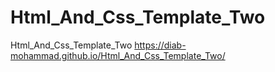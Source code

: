 # Html_And_Css_Template_Two
Html_And_Css_Template_Two
https://diab-mohammad.github.io/Html_And_Css_Template_Two/

